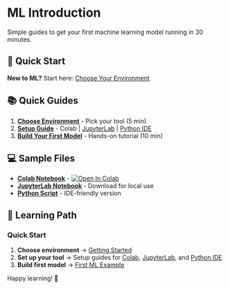 # ML Introduction

Simple guides to get your first machine learning model running in 30 minutes.

## 🚀 Quick Start

**New to ML?** Start here: [Choose Your Environment](00-getting-started.md)

## 📚 Quick Guides

1. **[Choose Environment](00-getting-started.md)** - Pick your tool (5 min)
2. **[Setup Guide](01-google-colab.md)** - Colab | [JupyterLab](02-jupyter.md) | [Python IDE](03-python.md)
3. **[Build Your First Model](04-first-ml-example.md)** - Hands-on tutorial (10 min)

## 💻 Sample Files

- **[Colab Notebook](samples/colab-sample.ipynb)** - [![Open In Colab](https://colab.research.google.com/assets/colab-badge.svg)](https://colab.research.google.com/github/CS-6140-ML-Fall-2025/TA-Classes/blob/main/introduction/samples/colab-sample.ipynb)
- **[JupyterLab Notebook](samples/jupyter-sample.ipynb)** - Download for local use
- **[Python Script](samples/python-sample.py)** - IDE-friendly version

## 🎯 Learning Path

### Quick Start
1. **Choose environment** → [Getting Started](00-getting-started.md)
2. **Set up your tool** → Setup guides for [Colab](01-google-colab.md), [JupyterLab](02-jupyter.md), and [Python IDE](03-python.md)
3. **Build first model** → [First ML Example](04-first-ml-example.md)

Happy learning! 🚀
